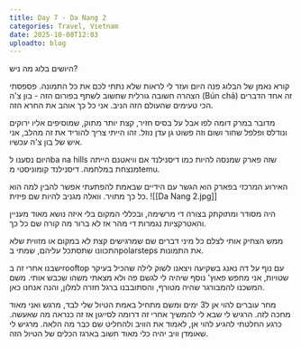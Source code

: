 ```yaml
---
title: Day 7 - Da Nang 2
categories: Travel, Vietnam
date: 2025-10-08T12:03
uploadto: blog
---
```

היושים בלוג מה ניש?

קורא נאמן של הבלוג פנה היום ועזר לי לראות שלא נתתי לכם את כל התמונה. פספסתי הצהרה חשובה גורלית שחשוב לשתף בפורום הזה - בון צ'ה (Bún chả) זה אחד הדברים הכי טעימים שהעולם הזה הניב. אני כל כך אוהב את החרא הזה.

מדובר במרק דומה לפו אבל על בסיס חזיר, קצת יותר מתוק, שמוסיפים אליו ירוקים ונודלס ופלפל שחור ושום וזה פשוט גן עדן נוזל. זהו הייתי צריך להוריד את זה מהלב, אני איש של בון צ'ה עכשיו.

היום נסענו לba na hills שזה פארק שמנסה להיות כמו דיסנילנד אם וויאטנם הייתה מנצחת במלחמה. דיסנילנד קומוניסטי מtemu.

האירוע המרכזי בפארק הוא הגשר עם הידיים שבאמת להפתעתי אפשר להבין למה הוא כל כך מתויר. וואלה מגניב להיות שם פיזית.
![[Da Nang 2.jpg]]

היה מסודר ומתוקתק בצורה די מרשימה, ובכללי המקום בלי איזה נושא מאוד מעניין והאטרקציות נגמרות די מהר אז לא ברור מה קורה שם כל כך.

ממש הצחיק אותי לצלם כל מיני דברים שם שמרגישים קצת לא במקום או מזווית שלא התכוונו שתסתכל עליהם, שמתי בpolarsteps את התמונות.

ישבנו אחרי זה בrooftop עם נוף על דה נאנג בשקיעה ויצאנו לשוק לילה שהכיל בעיקר שטויות, אני מחפש פאוץ' נוסף שיהיה לי לגשם פה ולא מצאתי משהו שכבש אותי. משם המשכנו להמבורגר שהיה מטורף, והסתובבנו ברגל חזרה למלון, והנה אנחנו כאן.

מחר עוברים להוי אן ל3 ימים ומשם מתחיל באמת הטיול שלי לבד, מרגש ואני מאוד מחכה לזה. הרגיש לי שבא לי להמשיך אחרי זה דרומה לסייגון אז זה כנראה מה שאעשה. כרגע החלטתי להגיע להוי אן, לאמוד את הוויב ולהחליט שם כבר מה הלאה. מרגיש לי שאומדן וויב יהיה כלי מאוד חשוב בארגז הכלים של הטיול הזה.

